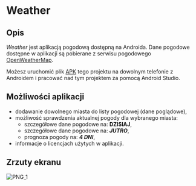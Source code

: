 # Weather

## Opis

*Weather* jest aplikacją pogodową dostępną na Androida. Dane pogodowe dostępne w aplikacji są pobierane z serwisu pogodowego [OpenWeatherMap](https://openweathermap.org/).

Możesz uruchomić plik [APK](Jarekgab/Weather/apk) tego projektu na dowolnym telefonie z Androidem i pracować nad tym projektem za pomocą Android Studio.

## Możliwości aplikacji

* dodawanie dowolnego miasta do listy pogodowej (dane poglądowe),
* możliwość sprawdzenia aktualnej pogody dla wybranego miasta:
  * szczegółowe dane pogodowe na: **DZISIAJ**,  
  * szczegółowe dane pogodowe na: ***JUTRO***,
  * prognoza pogody na: ***4 DNI***,    
* informacje o licencjach użytych w aplikacji.

## Zrzuty ekranu

![PNG_1][1]





[1]:  Weather/screenshots/Screenshot_1.png








